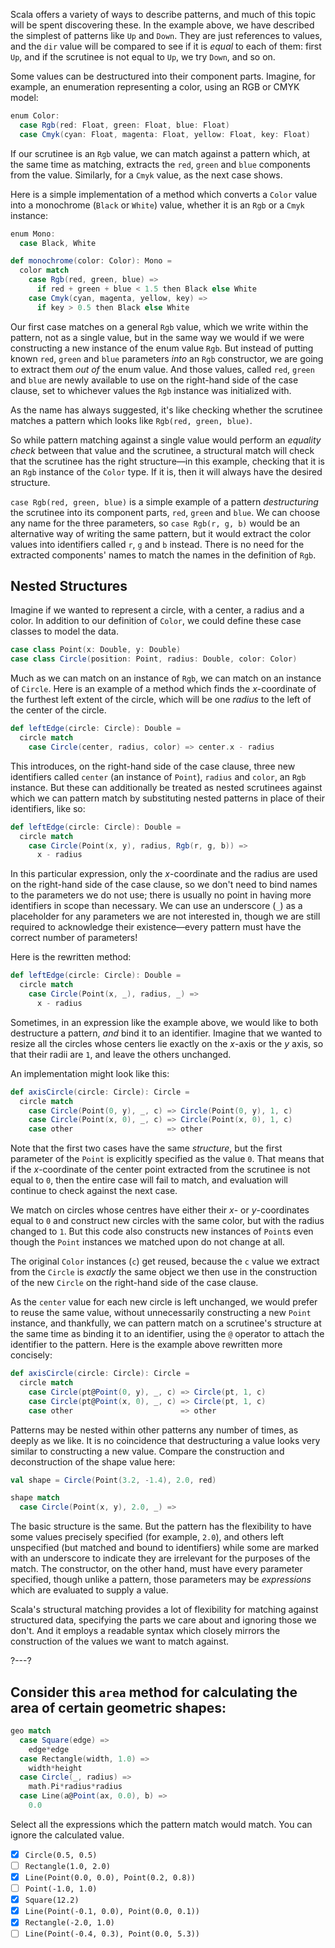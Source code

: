 Scala offers a variety of ways to describe patterns, and much of this topic will be spent discovering these.
In the example above, we have described the simplest of patterns like `Up` and `Down`. They are just references
to values, and the `dir` value will be compared to see if it is _equal_ to each of them: first `Up`, and if
the scrutinee is not equal to `Up`, we try `Down`, and so on.

Some values can be destructured into their component parts. Imagine, for example, an enumeration representing a
color, using an RGB or CMYK model:
```scala
enum Color:
  case Rgb(red: Float, green: Float, blue: Float)
  case Cmyk(cyan: Float, magenta: Float, yellow: Float, key: Float)
```

If our scrutinee is an `Rgb` value, we can match against a pattern which, at the same time as matching, extracts
the `red`, `green` and `blue` components from the value. Similarly, for a `Cmyk` value, as the next case shows.

Here is a simple implementation of a method which converts a `Color` value into a monochrome (`Black` or
`White`) value, whether it is an `Rgb` or a `Cmyk` instance:

```scala
enum Mono:
  case Black, White

def monochrome(color: Color): Mono =
  color match
    case Rgb(red, green, blue) =>
      if red + green + blue < 1.5 then Black else White
    case Cmyk(cyan, magenta, yellow, key) =>
      if key > 0.5 then Black else White
```

Our first case matches on a general `Rgb` value, which we write within the pattern, not as a single value, but
in the same way we would if we were constructing a new instance of the enum value `Rgb`. But instead of putting
known `red`, `green` and `blue` parameters _into_ an `Rgb` constructor, we are going to extract them _out of_
the enum value. And those values, called `red`, `green` and `blue` are newly available to use on the right-hand
side of the case clause, set to whichever values the `Rgb` instance was initialized with.

As the name has always suggested, it's like checking whether the scrutinee matches a pattern which looks like
`Rgb(red, green, blue)`.

So while pattern matching against a single value would perform an _equality check_ between that value and the
scrutinee, a structural match will check that the scrutinee has the right structure—in this example, checking
that it is an `Rgb` instance of the `Color` type. If it is, then it will always have the desired structure.

`case Rgb(red, green, blue)` is a simple example of a pattern _destructuring_ the scrutinee into its component
parts, `red`, `green` and `blue`. We can choose any name for the three parameters, so `case Rgb(r, g, b)` would
be an alternative way of writing the same pattern, but it would extract the color values into identifiers called
`r`, `g` and `b` instead. There is no need for the extracted components' names to match the names in the
definition of `Rgb`.

## Nested Structures

Imagine if we wanted to represent a circle, with a center, a radius and a color. In addition to our definition
of `Color`, we could define these case classes to model the data.
```scala
case class Point(x: Double, y: Double)
case class Circle(position: Point, radius: Double, color: Color)
```

Much as we can match on an instance of `Rgb`, we can match on an instance of `Circle`. Here is an example of a
method which finds the *x*-coordinate of the furthest left extent of the circle, which will be one _radius_ to
the left of the center of the circle.

```scala
def leftEdge(circle: Circle): Double =
  circle match
    case Circle(center, radius, color) => center.x - radius
```

This introduces, on the right-hand side of the case clause, three new identifiers called `center` (an instance
of `Point`), `radius` and `color`, an `Rgb` instance. But these can additionally be treated as nested scrutinees
against which we can pattern match by substituting nested patterns in place of their identifiers, like so:
```scala
def leftEdge(circle: Circle): Double =
  circle match
    case Circle(Point(x, y), radius, Rgb(r, g, b)) =>
      x - radius
```

In this particular expression, only the *x*-coordinate and the radius are used on the right-hand side of the
case clause, so we don't need to bind names to the parameters we do not use; there is usually no point in having
more identifiers in scope than necessary. We can use an underscore (`_`) as a placeholder for any parameters we
are not interested in, though we are still required to acknowledge their existence—every pattern must have the
correct number of parameters!

Here is the rewritten method:
```scala
def leftEdge(circle: Circle): Double =
  circle match
    case Circle(Point(x, _), radius, _) =>
      x - radius
```

Sometimes, in an expression like the example above, we would like to both destructure a pattern, _and_ bind it
to an identifier. Imagine that we wanted to resize all the circles whose centers lie exactly on the *x*-axis
or the *y* axis, so that their radii are `1`, and leave the others unchanged.

An implementation might look like this:
```scala
def axisCircle(circle: Circle): Circle =
  circle match
    case Circle(Point(0, y), _, c) => Circle(Point(0, y), 1, c)
    case Circle(Point(x, 0), _, c) => Circle(Point(x, 0), 1, c)
    case other                     => other
```

Note that the first two cases have the same _structure_, but the first parameter of the `Point` is explicitly
specified as the value `0`. That means that if the *x*-coordinate of the center point extracted from the
scrutinee is not equal to `0`, then the entire case will fail to match, and evaluation will continue to check
against the next case.

We match on circles whose centres have either their *x*- or *y*-coordinates equal to `0` and construct new
circles with the same color, but with the radius changed to `1`. But this code also constructs new instances of
`Point`s even though the `Point` instances we matched upon do not change at all.

The original `Color` instances (`c`) get reused, because the `c` value we extract from the `Circle` is _exactly_
the same object we then use in the construction of the new `Circle` on the right-hand side of the case clause.

As the `center` value for each new circle is left unchanged, we would prefer to reuse the same value, without
unnecessarily constructing a new `Point` instance, and thankfully, we can pattern match on a scrutinee's
structure at the same time as binding it to an identifier, using the `@` operator to attach the identifier to
the pattern. Here is the example above rewritten more concisely:
```scala
def axisCircle(circle: Circle): Circle =
  circle match
    case Circle(pt@Point(0, y), _, c) => Circle(pt, 1, c)
    case Circle(pt@Point(x, 0), _, c) => Circle(pt, 1, c)
    case other                        => other
```

Patterns may be nested within other patterns any number of times, as deeply as we like. It is no coincidence
that destructuring a value looks very similar to constructing a new value. Compare the construction and
deconstruction of the shape value here:
```scala
val shape = Circle(Point(3.2, -1.4), 2.0, red)

shape match
  case Circle(Point(x, y), 2.0, _) =>
```

The basic structure is the same. But the pattern has the flexibility to have some values precisely specified
(for example, `2.0`), and others left unspecified (but matched and bound to identifiers) while some are marked
with an underscore to indicate they are irrelevant for the purposes of the match. The constructor, on the other
hand, must have every parameter specified, though unlike a pattern, those parameters may be _expressions_ which
are evaluated to supply a value.

Scala's structural matching provides a lot of flexibility for matching against structured data, specifying the
parts we care about and ignoring those we don't. And it employs a readable syntax which closely mirrors the
construction of the values we want to match against.

?---?

## Consider this `area` method for calculating the area of certain geometric shapes:

```scala
geo match
  case Square(edge) =>
    edge*edge
  case Rectangle(width, 1.0) =>
    width*height
  case Circle(_, radius) =>
    math.Pi*radius*radius
  case Line(a@Point(ax, 0.0), b) =>
    0.0
```

Select all the expressions which the pattern match would match. You can ignore the calculated value.

* [X] `Circle(0.5, 0.5)`
* [ ] `Rectangle(1.0, 2.0)`
* [X] `Line(Point(0.0, 0.0), Point(0.2, 0.8))`
* [ ] `Point(-1.0, 1.0)`
* [X] `Square(12.2)`
* [X] `Line(Point(-0.1, 0.0), Point(0.0, 0.1))`
* [X] `Rectangle(-2.0, 1.0)`
* [ ] `Line(Point(-0.4, 0.3), Point(0.0, 5.3))`